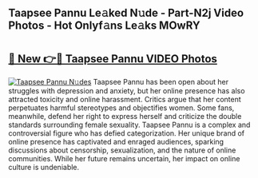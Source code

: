 ## Taapsee Pannu Le𝚊ked N𝚞de - Part-N2j Video Photos - Hot Onlyf𝚊ns Le𝚊ks MOwRY

# <h2><a href="http://ab86899.deff.icu/?id=Taapsee+Pannu">🔗 New 👉🔴 Taapsee Pannu VIDEO Photos</a></h2>

[![Taapsee Pannu N𝚞des](https://i.imgur.com/rIISA9y.gif)](http://ab86899.deff.icu/?id=Taapsee+Pannu)
Taapsee Pannu has been open about her struggles with depression and anxiety, but her online presence has also attracted toxicity and online harassment. Critics argue that her content perpetuates harmful stereotypes and objectifies women. Some fans, meanwhile, defend her right to express herself and criticize the double standards surrounding female sexuality. Taapsee Pannu is a complex and controversial figure who has defied categorization. Her unique brand of online presence has captivated and enraged audiences, sparking discussions about censorship, sexualization, and the nature of online communities. While her future remains uncertain, her impact on online culture is undeniable.
